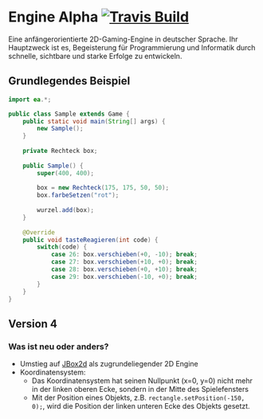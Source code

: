 # Engine Alpha [![Travis Build](https://api.travis-ci.org/engine-alpha/engine-alpha.png?branch=master)](https://travis-ci.org/engine-alpha/engine-alpha)

Eine anfängerorientierte 2D-Gaming-Engine in deutscher Sprache. Ihr Hauptzweck ist es, Begeisterung für Programmierung und Informatik durch schnelle, sichtbare und starke Erfolge zu entwickeln.

## Grundlegendes Beispiel

```java
import ea.*;

public class Sample extends Game {
	public static void main(String[] args) {
		new Sample();
	}
	
	private Rechteck box;
	
	public Sample() {
		super(400, 400);
		
		box = new Rechteck(175, 175, 50, 50);
		box.farbeSetzen("rot");
		
		wurzel.add(box);
	}
	
	@Override
	public void tasteReagieren(int code) {
		switch(code) {
			case 26: box.verschieben(+0, -10); break;
			case 27: box.verschieben(+10, +0); break;
			case 28: box.verschieben(+0, +10); break;
			case 29: box.verschieben(-10, +0); break;
		}
	}
}
```

## Version 4

### Was ist neu oder anders?

* Umstieg auf [JBox2d](http://www.jbox2d.org/) als zugrundeliegender 2D Engine
* Koordinatensystem:
  * Das Koordinatensystem hat seinen Nullpunkt (x=0, y=0) nicht mehr in der linken oberen Ecke, sondern in der Mitte des Spielefensters
  * Mit der Position eines Objekts, z.B. `rectangle.setPosition(-150, 0);`, wird die Position der linken unteren Ecke des Objekts gesetzt.

